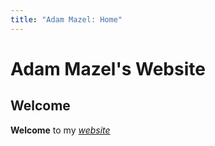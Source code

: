 ```yaml
---
title: "Adam Mazel: Home"
---
```


<!-- <!DOCTYPE html>
<html>
  <head>
    <title>Adam Mazel: Home</title>
  </head>
  <body>
    <h1>Adam Mazel's Website</h1>
    <h2>Welcome!</h2>
    <p><strong>Welcome</strong> to my <a href="https://en.wikipedia.org/wiki/Website"><em>website</em><a/></p>
  
  </body>
</html> -->


# Adam Mazel's Website
## Welcome

**Welcome** to my [*website*](https://en.wikipedia.org/wiki/Website)
